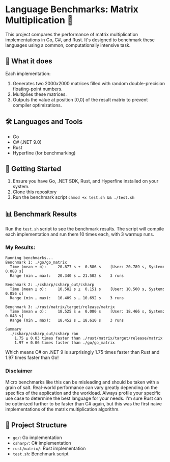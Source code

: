 # Language Benchmarks: Matrix Multiplication 🚀

This project compares the performance of matrix multiplication implementations in Go, C#, and Rust. It's designed to benchmark these languages using a common, computationally intensive task.

## 🧮 What it does

Each implementation:
1. Generates two 2000x2000 matrices filled with random double-precision floating-point numbers.
2. Multiplies these matrices.
3. Outputs the value at position [0,0] of the result matrix to prevent compiler optimizations.

## 🛠️ Languages and Tools

- Go
- C# (.NET 9.0)
- Rust
- Hyperfine (for benchmarking)

## 🚀 Getting Started

1. Ensure you have Go, .NET SDK, Rust, and Hyperfine installed on your system.
2. Clone this repository
3. Run the benchmark script `chmod +x test.sh && ./test.sh`


## 📊 Benchmark Results

Run the `test.sh` script to see the benchmark results. The script will compile each implementation and run them 10 times each, with 3 warmup runs.

### My Results: 

```
Running benchmarks...
Benchmark 1: ./go/go_matrix
  Time (mean ± σ):     20.877 s ±  0.586 s    [User: 20.789 s, System: 0.088 s]
  Range (min … max):   20.340 s … 21.502 s    3 runs

Benchmark 2: ./csharp/csharp_out/csharp
  Time (mean ± σ):     10.582 s ±  0.151 s    [User: 10.500 s, System: 0.056 s]
  Range (min … max):   10.409 s … 10.692 s    3 runs

Benchmark 3: ./rust/matrix/target/release/matrix
  Time (mean ± σ):     18.525 s ±  0.080 s    [User: 18.466 s, System: 0.048 s]
  Range (min … max):   18.452 s … 18.610 s    3 runs

Summary
  ./csharp/csharp_out/csharp ran
    1.75 ± 0.03 times faster than ./rust/matrix/target/release/matrix
    1.97 ± 0.06 times faster than ./go/go_matrix
```
Which means C# on .NET 9 is surprisingly 1.75 times faster than Rust and 1.97 times faster than Go!

### Disclaimer 

Micro benchmarks like this can be misleading and should be taken with a grain of salt. Real-world performance can vary greatly depending on the specifics of the application and the workload. Always profile your specific use case to determine the best language for your needs. I'm sure Rust can be optimized further to be faster than C# again, but this was the first naive implementations of the matrix multiplication algorithm.

## 📁 Project Structure

- `go/`: Go implementation
- `csharp/`: C# implementation
- `rust/matrix/`: Rust implementation
- `test.sh`: Benchmark script
